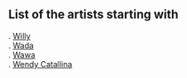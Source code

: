 ## List of the artists starting with 

. [Willy](willy.md)  
. [Wada](wada.md)  
. [Wawa](wawa.md)      
. [Wendy Catallina](wendy-catallina.md)


